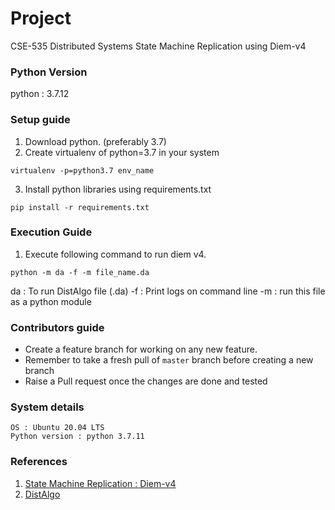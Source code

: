 # Project
CSE-535 Distributed Systems
State Machine Replication using Diem-v4

### Python Version 
python : 3.7.12

### Setup guide
1. Download python. (preferably 3.7)
2. Create virtualenv of python=3.7 in your system
```
virtualenv -p=python3.7 env_name
```
3. Install python libraries using requirements.txt
```
pip install -r requirements.txt
```

### Execution Guide
1. Execute following command to run diem v4.
```
python -m da -f -m file_name.da
```
da : To run DistAlgo file (.da)
-f : Print logs on command line
-m : run this file as a python module

### Contributors guide
- Create a feature branch for working on any new feature.
- Remember to take a fresh pull of `master` branch before creating a new branch
- Raise a Pull request once the changes are done and tested

### System details
```
OS : Ubuntu 20.04 LTS
Python version : python 3.7.11
```

### References
1. [State Machine Replication : Diem-v4](https://developers.diem.com/docs/technical-papers/state-machine-replication-paper/)
2. [DistAlgo](https://github.com/DistAlgo/distalgo) 
